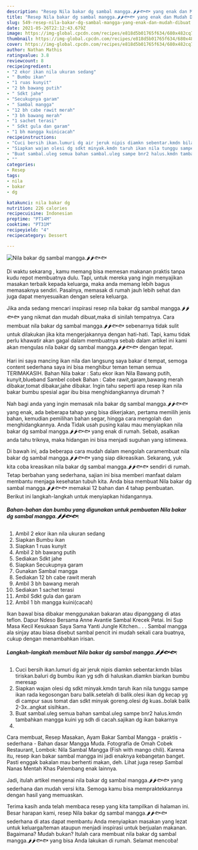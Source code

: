 ```yaml
---
description: "Resep Nila bakar dg sambal mangga.🌶🌶🐟🐟 yang enak dan Mudah Dibuat"
title: "Resep Nila bakar dg sambal mangga.🌶🌶🐟🐟 yang enak dan Mudah Dibuat"
slug: 549-resep-nila-bakar-dg-sambal-mangga-yang-enak-dan-mudah-dibuat
date: 2021-05-26T22:12:43.679Z
image: https://img-global.cpcdn.com/recipes/e818d5b01765f634/680x482cq70/nila-bakar-dg-sambal-mangga🌶🌶🐟🐟-foto-resep-utama.jpg
thumbnail: https://img-global.cpcdn.com/recipes/e818d5b01765f634/680x482cq70/nila-bakar-dg-sambal-mangga🌶🌶🐟🐟-foto-resep-utama.jpg
cover: https://img-global.cpcdn.com/recipes/e818d5b01765f634/680x482cq70/nila-bakar-dg-sambal-mangga🌶🌶🐟🐟-foto-resep-utama.jpg
author: Nathan Mathis
ratingvalue: 3.8
reviewcount: 8
recipeingredient:
- "2 ekor ikan nila ukuran sedang"
- " Bumbu ikan"
- "1 ruas kunyit"
- "2 bh bawang putih"
- " Sdkt jahe"
- "Secukupnya garam"
- " Sambal mangga"
- "12 bh cabe rawit merah"
- "3 bh bawang merah"
- "1 sachet terasi"
- " Sdkt gula dan garam"
- "1 bh mangga kuinicacah"
recipeinstructions:
- "Cuci bersih ikan.lumuri dg air jeruk nipis diamkn sebentar.kmdn bilas tiriskan.baluri dg bumbu ikan yg sdh di haluskan.diamkn biarkan bumbu meresap"
- "Siapkan wajan olesi dg sdkt minyak.kmdn taruh ikan nila tunggu sampe ikan rada kegosongan baru balik.setelah di balik.olesi ikan dg kecap yg di campur saus tomat dan sdkt minyak goreng.olesi dg kuas..bolak balik 2-3x..angkat sisihkan.."
- "Buat sambal.uleg semua bahan sambal.uleg sampe bnr2 halus.kmdn tambahkan mangga kuini yg sdh di cacah.sajikan dg ikan bakarnya"
- ""
categories:
- Resep
tags:
- nila
- bakar
- dg

katakunci: nila bakar dg 
nutrition: 226 calories
recipecuisine: Indonesian
preptime: "PT14M"
cooktime: "PT31M"
recipeyield: "4"
recipecategory: Dessert

---
```



![Nila bakar dg sambal mangga.🌶🌶🐟🐟](https://img-global.cpcdn.com/recipes/e818d5b01765f634/680x482cq70/nila-bakar-dg-sambal-mangga🌶🌶🐟🐟-foto-resep-utama.jpg)

Di waktu  sekarang , kamu memang bisa memesan makanan praktis tanpa kudu repot membuatnya dulu. Tapi, untuk mereka yang ingin menyajikan masakan terbaik kepada keluarga, maka anda memang lebih bagus memasaknya sendiri. Pasalnya, memasak di rumah jauh lebih sehat dan juga dapat menyesuaikan dengan selera keluarga.

Jika anda sedang mencari inspirasi resep nila bakar dg sambal mangga.🌶🌶🐟🐟 yang nikmat dan mudah dibuat,maka di sinilah tempatnya. Cara membuat nila bakar dg sambal mangga.🌶🌶🐟🐟  sebenarnya tidak sulit untuk dilakukan jika kita mengerjakannya dengan hati-hati. Tapi, kamu tidak perlu khawatir akan gagal dalam membuatnya 
sebab dalam artikel ini kami akan mengulas nila bakar dg sambal mangga.🌶🌶🐟🐟 dengan tepat.  

Hari ini saya mancing ikan nila dan langsung saya bakar d tempat, semoga content sederhana saya ini bisa menghibur teman teman semua TERIMAKASIH. Bahan Nila bakar : Satu ekor ikan Nila Bawang putih, kunyit,blueband Sambel cobek Bahan : Cabe rawit,garam,bawang merah dibakar,tomat dibakar,jahe dibakar. Ingin tahu seperti apa resep ikan nila bakar bumbu spesial agar ibu bisa menghidangkannya dirumah ?

Nah bagi anda yang ingin memasak nila bakar dg sambal mangga.🌶🌶🐟🐟 yang enak, ada beberapa tahap yang bisa dikerjakan, pertama memilih jenis bahan, kemudian pemilihan bahan segar, hingga cara mengolah dan menghidangkannya. Anda Tidak usah pusing kalau mau menyiapkan nila bakar dg sambal mangga.🌶🌶🐟🐟 yang enak di rumah. Sebab, asalkan anda  tahu triknya, maka hidangan ini bisa menjadi suguhan yang istimewa.

Di bawah ini, ada beberapa cara mudah dalam mengolah caramembuat nila bakar dg sambal mangga.🌶🌶🐟🐟 yang siap dikreasikan. Sekarang, yuk kita coba kreasikan nila bakar dg sambal mangga.🌶🌶🐟🐟 sendiri di rumah. Tetap berbahan yang sederhana, sajian ini bisa memberi manfaat dalam membantu menjaga kesehatan tubuh kita. Anda bisa membuat Nila bakar dg sambal mangga.🌶🌶🐟🐟 memakai 12 bahan dan 4 tahap pembuatan. Berikut ini langkah-langkah untuk menyiapkan hidangannya.

<!--inarticleads1-->

##### Bahan-bahan dan bumbu yang digunakan untuk pembuatan Nila bakar dg sambal mangga.🌶🌶🐟🐟:

1. Ambil 2 ekor ikan nila ukuran sedang
1. Siapkan  Bumbu ikan
1. Siapkan 1 ruas kunyit
1. Ambil 2 bh bawang putih
1. Sediakan  Sdkt jahe
1. Siapkan Secukupnya garam
1. Gunakan  Sambal mangga
1. Sediakan 12 bh cabe rawit merah
1. Ambil 3 bh bawang merah
1. Sediakan 1 sachet terasi
1. Ambil  Sdkt gula dan garam
1. Ambil 1 bh mangga kuini(cacah)


Ikan bawal bisa dibakar menggunakan bakaran atau dipanggang di atas teflon. Dapur Ndeso Bersama Anne Avantie Sambal Krecek Petai. Ini Sup Masa Kecil Kesukaan Saya Sama Yanti Jungle Kitchen.. . ️. Sambal mangga ala sinjay atau biasa disebut sambal pencit ini mudah sekali cara buatnya, cukup dengan menambahkan irisan. 

<!--inarticleads2-->

##### Langkah-langkah membuat Nila bakar dg sambal mangga.🌶🌶🐟🐟:

1. Cuci bersih ikan.lumuri dg air jeruk nipis diamkn sebentar.kmdn bilas tiriskan.baluri dg bumbu ikan yg sdh di haluskan.diamkn biarkan bumbu meresap
1. Siapkan wajan olesi dg sdkt minyak.kmdn taruh ikan nila tunggu sampe ikan rada kegosongan baru balik.setelah di balik.olesi ikan dg kecap yg di campur saus tomat dan sdkt minyak goreng.olesi dg kuas..bolak balik 2-3x..angkat sisihkan..
1. Buat sambal.uleg semua bahan sambal.uleg sampe bnr2 halus.kmdn tambahkan mangga kuini yg sdh di cacah.sajikan dg ikan bakarnya
1. 


Cara membuat, Resep Masakan, Ayam Bakar Sambal Mangga - praktis - sederhana - Bahan dasar Mangga Muda. Fotografía de Omah Cobek Restaurant, Lombok: Nila Sambal Mangga (Fish with mango chili). Karena itu, resep ikan bakar sambal mangga ini jadi enaknya kebangetan banget. Pasti enggak bakalan mau berhenti makan, deh. Lihat juga resep Sambal Nanas Mentah Khas Palembang enak lainnya. 

Jadi, itulah artikel mengenai  nila bakar dg sambal mangga.🌶🌶🐟🐟  yang sederhana dan mudah versi kita. Semoga kamu bisa mempraktekkannya dengan hasil yang memuaskan. 

Terima kasih anda telah membaca resep yang kita tampilkan di halaman ini. Besar harapan kami, resep  Nila bakar dg sambal mangga.🌶🌶🐟🐟 sederhana di atas dapat membantu Anda menyiapkan masakan yang lezat untuk keluarga/teman ataupun menjadi inspirasi untuk berjualan makanan. Bagaimana? Mudah bukan? Itulah cara membuat nila bakar dg sambal mangga.🌶🌶🐟🐟 yang bisa Anda lakukan di rumah. Selamat mencoba!

